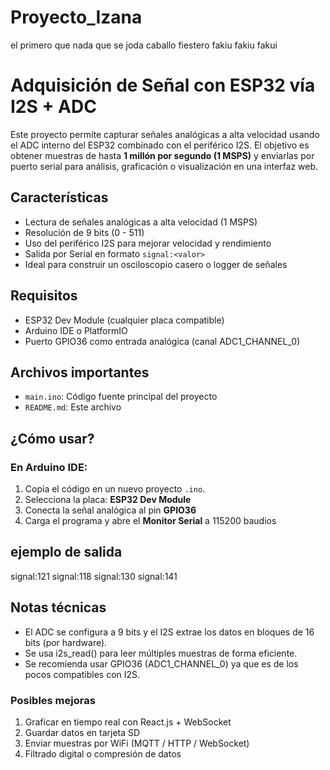# Proyecto_Izana

el primero que nada que se joda caballo fiestero fakiu fakiu fakui

# Adquisición de Señal con ESP32 vía I2S + ADC

Este proyecto permite capturar señales analógicas a alta velocidad usando el ADC interno del ESP32 combinado con el periférico I2S. El objetivo es obtener muestras de hasta **1 millón por segundo (1 MSPS)** y enviarlas por puerto serial para análisis, graficación o visualización en una interfaz web.

## Características

- Lectura de señales analógicas a alta velocidad (1 MSPS)
- Resolución de 9 bits (0 - 511)
- Uso del periférico I2S para mejorar velocidad y rendimiento
- Salida por Serial en formato `signal:<valor>`
- Ideal para construir un osciloscopio casero o logger de señales

## Requisitos

- ESP32 Dev Module (cualquier placa compatible)
- Arduino IDE o PlatformIO
- Puerto GPIO36 como entrada analógica (canal ADC1_CHANNEL_0)

## Archivos importantes

- `main.ino`: Código fuente principal del proyecto
- `README.md`: Este archivo

## ¿Cómo usar?

### En Arduino IDE:

1. Copia el código en un nuevo proyecto `.ino`.
2. Selecciona la placa: **ESP32 Dev Module**
3. Conecta la señal analógica al pin **GPIO36**
4. Carga el programa y abre el **Monitor Serial** a 115200 baudios

## ejemplo de salida 

signal:121
signal:118
signal:130
signal:141


## Notas técnicas
 - El ADC se configura a 9 bits y el I2S extrae los datos en bloques de 16 bits (por hardware).
 - Se usa i2s_read() para leer múltiples muestras de forma eficiente.
 - Se recomienda usar GPIO36 (ADC1_CHANNEL_0) ya que es de los pocos compatibles con I2S.

### Posibles mejoras

 1. Graficar en tiempo real con React.js + WebSocket
 2. Guardar datos en tarjeta SD
 3. Enviar muestras por WiFi (MQTT / HTTP / WebSocket)
 4. Filtrado digital o compresión de datos


